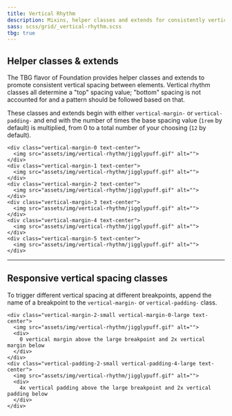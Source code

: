 ```yaml
---
title: Vertical Rhythm
description: Mixins, helper classes and extends for consistently vertically spacing elements.
sass: scss/grid/_vertical-rhythm.scss
tbg: true
---
```


## Helper classes & extends

The TBG flavor of Foundation provides helper classes and extends to promote consistent vertical spacing between elements. Vertical rhythm classes all determine a "top" spacing value; "bottom" spacing is not accounted for and a pattern should be followed based on that.

These classes and extends begin with either `vertical-margin-` or `vertical-padding-` and end with the number of times the base spacing value (`1rem` by default) is multiplied, from 0 to a total number of your choosing (`12` by default).

```html_example
<div class="vertical-margin-0 text-center">
  <img src="assets/img/vertical-rhythm/jigglypuff.gif" alt="">
</div>
<div class="vertical-margin-1 text-center">
  <img src="assets/img/vertical-rhythm/jigglypuff.gif" alt="">
</div>
<div class="vertical-margin-2 text-center">
  <img src="assets/img/vertical-rhythm/jigglypuff.gif" alt="">
</div>
<div class="vertical-margin-3 text-center">
  <img src="assets/img/vertical-rhythm/jigglypuff.gif" alt="">
</div>
<div class="vertical-margin-4 text-center">
  <img src="assets/img/vertical-rhythm/jigglypuff.gif" alt="">
</div>
<div class="vertical-margin-5 text-center">
  <img src="assets/img/vertical-rhythm/jigglypuff.gif" alt="">
</div>
```

---

## Responsive vertical spacing classes

To trigger different vertical spacing at different breakpoints, append the name of a breakpoint to the `vertical-margin-` or `vertical-padding-` class.

```html_example
<div class="vertical-margin-2-small vertical-margin-0-large text-center">
  <img src="assets/img/vertical-rhythm/jigglypuff.gif" alt="">
  <div>
    0 vertical margin above the large breakpoint and 2x vertical margin below
  </div>
</div>
<div class="vertical-padding-2-small vertical-padding-4-large text-center">
  <img src="assets/img/vertical-rhythm/jigglypuff.gif" alt="">
  <div>
    4x vertical padding above the large breakpoint and 2x vertical padding below
  </div>
</div>
```
